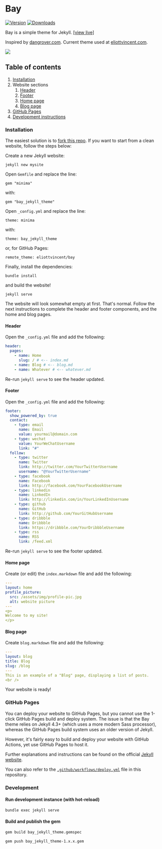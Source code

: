 # Bay

[![Version](https://img.shields.io/gem/v/bay_jekyll_theme)](https://rubygems.org/gems/bay_jekyll_theme)
[![Downloads](https://img.shields.io/gem/dt/bay_jekyll_theme)](https://rubygems.org/gems/bay_jekyll_theme)

Bay is a simple theme for Jekyll. [[view live]](https://eliottvincent.github.io/bay)

Inspired by [dangrover.com](http://dangrover.com/). Current theme used at [eliottvincent.com](http://eliottvincent.com/).

![](/screenshot.png)

## Table of contents

1. [Installation](#installation)
2. Website sections
   1. [Header](#header)
   2. [Footer](#footer)
   3. [Home page](#home-page)
   4. [Blog page](#blog-page)
3. [GitHub Pages](#github-pages)
4. [Development instructions](#development)

### Installation

The easiest solution is to [fork this repo](https://github.com/eliottvincent/bay/fork).
If you want to start from a clean website, follow the steps below:

Create a new Jekyll website:

```
jekyll new mysite
```

Open `Gemfile` and replace the line:

```
gem "minima"
```

with:

```
gem "bay_jekyll_theme"
```

Open `_config.yml` and replace the line:

```
theme: minima
```

with:

```
theme: bay_jekyll_theme
```

or, for GitHub Pages:

```
remote_theme: eliottvincent/bay
```

Finally, install the dependencies:

```
bundle install
```

and build the website!

```
jekyll serve
```

The website will look somewhat empty at first. That's normal. Follow the next instructions to complete the header and footer components, and the home and blog pages.

#### Header

Open the `_config.yml` file and add the following:

```yml
header:
  pages:
    - name: Home
      slug: / # <-- index.md
    - name: Blog # <-- blog.md
    - name: Whatever # <-- whatever.md
```

Re-run `jekyll serve` to see the header updated.

#### Footer

Open the `_config.yml` file and add the following:

```yml
footer:
  show_powered_by: true
  contact:
    - type: email
      name: Email
      value: yourmail@domain.com
    - type: wechat
      value: YourWeChatUsername
      link: "#"
  follow:
    - type: twitter
      name: Twitter
      link: http://twitter.com/YourTwitterUsername
      username: "@YourTwitterUsername"
    - type: facebook
      name: Facebook
      link: http://facebook.com/YourFacebookUsername
    - type: linkedin
      name: LinkedIn
      link: http://linkedin.com/in/YourLinkedInUsername
    - type: github
      name: GitHub
      link: http://github.com/YourGitHubUsername
    - type: dribbble
      name: Dribbble
      link: https://dribbble.com/YourDribbbleUsername
    - type: rss
      name: RSS
      link: /feed.xml
```

Re-run `jekyll serve` to see the footer updated.

#### Home page

Create (or edit) the `index.markdown` file and add the following:

```yml
---
layout: home
profile_picture:
  src: /assets/img/profile-pic.jpg
  alt: website picture
---
<p>
Welcome to my site!
</p>
```

#### Blog page

Create `blog.markdown` file and add the following:

```yml
---
layout: blog
title: Blog
slug: /blog
---
This is an example of a "Blog" page, displaying a list of posts.
<br />
```

Your website is ready!

### GitHub Pages

You can deploy your website to GitHub Pages, but you cannot use the 1-click GitHub Pages build and deploy system. The issue is that the Bay theme relies on Jekyll 4.3+ (which uses a more modern Sass processor), whereas the GitHub Pages build system uses an older version of Jekyll.

However, it's fairly easy to build and deploy your website with GitHub Actions, yet use GitHub Pages to host it.

Further explanations and instructions can be found on the official [Jekyll website](https://jekyllrb.com/docs/continuous-integration/github-actions/).

You can also refer to the [`.github/workflows/deploy.yml`](https://github.com/eliottvincent/bay/blob/master/.github/workflows/deploy.yml) file in this repository.

### Development

#### Run development instance (with hot-reload)

```sh
bundle exec jekyll serve
```

#### Build and publish the gem

```sh
gem build bay_jekyll_theme.gemspec
```

```sh
gem push bay_jekyll_theme-1.x.x.gem
```
